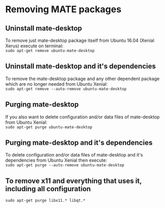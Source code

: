 # Removing MATE packages

## Uninstall mate-desktop
To remove just mate-desktop package itself from Ubuntu 16.04 (Xenial Xerus) execute on terminal:  
`sudo apt-get remove ubuntu-mate-desktop`

## Uninstall mate-desktop and it's dependencies
To remove the mate-desktop package and any other dependent package which are no longer needed from Ubuntu Xenial:  
`sudo apt-get remove --auto-remove ubuntu-mate-desktop`

## Purging mate-desktop
If you also want to delete configuration and/or data files of mate-desktop from Ubuntu Xenial:  
`sudo apt-get purge ubuntu-mate-desktop`

## Purging mate-desktop and it's dependencies
To delete configuration and/or data files of mate-desktop and it's dependencies from Ubuntu Xenial then execute:  
`sudo apt-get purge --auto-remove ubuntu-mate-desktop`

## To remove x11 and everything that uses it, including all configuration
`sudo apt-get purge libx11.* libqt.*`
